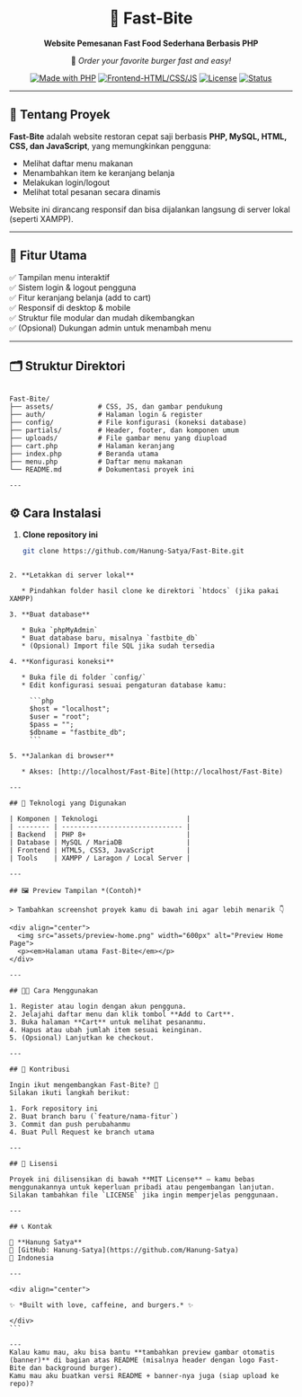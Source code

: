 
<div align="center">

# 🍔 Fast-Bite  
**Website Pemesanan Fast Food Sederhana Berbasis PHP**

🚀 *Order your favorite burger fast and easy!*  

[![Made with PHP](https://img.shields.io/badge/Made%20with-PHP-777BB4?logo=php&logoColor=white)](https://www.php.net/)
[![Frontend-HTML/CSS/JS](https://img.shields.io/badge/Frontend-HTML%2C%20CSS%2C%20JavaScript-orange)]()
[![License](https://img.shields.io/badge/License-MIT-blue)]()
[![Status](https://img.shields.io/badge/Status-Active-success)]()

---

</div>

## 🌟 Tentang Proyek

**Fast-Bite** adalah website restoran cepat saji berbasis **PHP, MySQL, HTML, CSS, dan JavaScript**, yang memungkinkan pengguna:
- Melihat daftar menu makanan
- Menambahkan item ke keranjang belanja
- Melakukan login/logout
- Melihat total pesanan secara dinamis

Website ini dirancang responsif dan bisa dijalankan langsung di server lokal (seperti XAMPP).

---

## 🧩 Fitur Utama

✅ Tampilan menu interaktif  
✅ Sistem login & logout pengguna  
✅ Fitur keranjang belanja (add to cart)  
✅ Responsif di desktop & mobile  
✅ Struktur file modular dan mudah dikembangkan  
✅ (Opsional) Dukungan admin untuk menambah menu  

---

## 🗂️ Struktur Direktori

```

Fast-Bite/
├── assets/           # CSS, JS, dan gambar pendukung
├── auth/             # Halaman login & register
├── config/           # File konfigurasi (koneksi database)
├── partials/         # Header, footer, dan komponen umum
├── uploads/          # File gambar menu yang diupload
├── cart.php          # Halaman keranjang
├── index.php         # Beranda utama
├── menu.php          # Daftar menu makanan
└── README.md         # Dokumentasi proyek ini

---

````

## ⚙️ Cara Instalasi

1. **Clone repository ini**
   ```bash
   git clone https://github.com/Hanung-Satya/Fast-Bite.git
````

2. **Letakkan di server lokal**

   * Pindahkan folder hasil clone ke direktori `htdocs` (jika pakai XAMPP)

3. **Buat database**

   * Buka `phpMyAdmin`
   * Buat database baru, misalnya `fastbite_db`
   * (Opsional) Import file SQL jika sudah tersedia

4. **Konfigurasi koneksi**

   * Buka file di folder `config/`
   * Edit konfigurasi sesuai pengaturan database kamu:

     ```php
     $host = "localhost";
     $user = "root";
     $pass = "";
     $dbname = "fastbite_db";
     ```

5. **Jalankan di browser**

   * Akses: [http://localhost/Fast-Bite](http://localhost/Fast-Bite)

---

## 🧠 Teknologi yang Digunakan

| Komponen | Teknologi                      |
| -------- | ------------------------------ |
| Backend  | PHP 8+                         |
| Database | MySQL / MariaDB                |
| Frontend | HTML5, CSS3, JavaScript        |
| Tools    | XAMPP / Laragon / Local Server |

---

## 🖼️ Preview Tampilan *(Contoh)*

> Tambahkan screenshot proyek kamu di bawah ini agar lebih menarik 👇

<div align="center">
  <img src="assets/preview-home.png" width="600px" alt="Preview Home Page">
  <p><em>Halaman utama Fast-Bite</em></p>
</div>

---

## 🧑‍💻 Cara Menggunakan

1. Register atau login dengan akun pengguna.
2. Jelajahi daftar menu dan klik tombol **Add to Cart**.
3. Buka halaman **Cart** untuk melihat pesananmu.
4. Hapus atau ubah jumlah item sesuai keinginan.
5. (Opsional) Lanjutkan ke checkout.

---

## 🧩 Kontribusi

Ingin ikut mengembangkan Fast-Bite? 🎯
Silakan ikuti langkah berikut:

1. Fork repository ini
2. Buat branch baru (`feature/nama-fitur`)
3. Commit dan push perubahanmu
4. Buat Pull Request ke branch utama

---

## 🪪 Lisensi

Proyek ini dilisensikan di bawah **MIT License** — kamu bebas menggunakannya untuk keperluan pribadi atau pengembangan lanjutan.
Silakan tambahkan file `LICENSE` jika ingin memperjelas penggunaan.

---

## 📞 Kontak

📧 **Hanung Satya**
🔗 [GitHub: Hanung-Satya](https://github.com/Hanung-Satya)
📍 Indonesia

---

<div align="center">

✨ *Built with love, caffeine, and burgers.* ✨

</div>
```

---
Kalau kamu mau, aku bisa bantu **tambahkan preview gambar otomatis (banner)** di bagian atas README (misalnya header dengan logo Fast-Bite dan background burger).
Kamu mau aku buatkan versi README + banner-nya juga (siap upload ke repo)?
